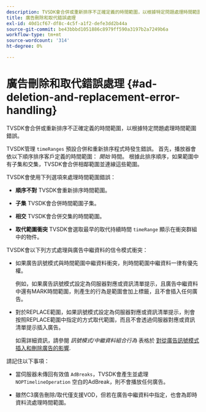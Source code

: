 ```yaml
---
description: TVSDK會合併或重新排序不正確定義的時間範圍，以根據特定問題處理時間範圍錯誤。
title: 廣告刪除和取代錯誤處理
exl-id: 40d1cf67-df8c-4c5f-a1f2-defe3dd2b44a
source-git-commit: be43bbbd1051886c8979ff590a3197b2a7249b6a
workflow-type: tm+mt
source-wordcount: '314'
ht-degree: 0%

---
```


# 廣告刪除和取代錯誤處理  {#ad-deletion-and-replacement-error-handling}

TVSDK會合併或重新排序不正確定義的時間範圍，以根據特定問題處理時間範圍錯誤。

TVSDK管理 `timeRanges` 預設合併和重新排序程式時發生錯誤。 首先，播放器會依以下順序排序客戶定義的時間範圍： *開始* 時間。 根據此排序順序，如果範圍中有子集和交集，TVSDK會合併相鄰範圍並連線這些範圍。

TVSDK會使用下列選項來處理時間範圍錯誤：

* **順序不對** TVSDK會重新排序時間範圍。

* **子集** TVSDK會合併時間範圍子集。

* **相交** TVSDK會合併交集的時間範圍。

* **取代範圍衝突** TVSDK會選取最早的取代持續時間 `timeRange` 顯示在衝突群組中的物件。

TVSDK會以下列方式處理與廣告中繼資料的信令模式衝突：

* 如果廣告訊號模式與時間範圍中繼資料衝突，則時間範圍中繼資料一律有優先權。

   例如，如果廣告訊號模式設定為伺服器對應或資訊清單提示，且廣告中繼資料中還有MARK時間範圍，則產生的行為是範圍會加上標籤，且不會插入任何廣告。
* 對於REPLACE範圍，如果訊號模式設定為伺服器對應或資訊清單提示，則會按照REPLACE範圍中指定的方式取代範圍，而且不會透過伺服器對應或資訊清單提示插入廣告。

   如需詳細資訊，請參閱 *訊號模式/中繼資料組合行為* 表格於 [對從廣告訊號模式插入和刪除廣告的影響](../../../../../tvsdk-3x-android-prog/android-3x-advertising/ad-insertion/delete-replace-content-vod/android-3x-signaling-mode-android.md).

請記住以下事項：

* 當伺服器未傳回有效值 `AdBreaks`，TVSDK會產生並處理 `NOPTimelineOperation` 空白的AdBreak，則不會播放任何廣告。

* 雖然C3廣告刪除/取代僅支援VOD，但若在廣告中繼資料中指定，也會為即時資料流處理時間範圍。
